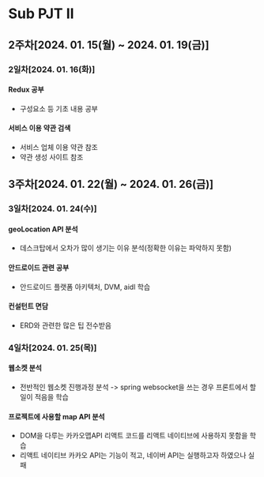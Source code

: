 # Sub PJT II

## 2주차[2024. 01. 15(월) ~ 2024. 01. 19(금)]

### 2일차[2024. 01. 16(화)]

#### Redux 공부
- 구성요소 등 기초 내용 공부

#### 서비스 이용 약관 검색
- 서비스 업체 이용 약관 참조
- 약관 생성 사이트 참조

## 3주차[2024. 01. 22(월) ~ 2024. 01. 26(금)]

### 3일차[2024. 01. 24(수)]

#### geoLocation API 분석
- 데스크탑에서 오차가 많이 생기는 이유 분석(정확한 이유는 파악하지 못함)

#### 안드로이드 관련 공부
- 안드로이드 플랫폼 아키텍처, DVM, aidl 학습

#### 컨설턴트 면담
- ERD와 관련한 많은 팁 전수받음

### 4일차[2024. 01. 25(목)]

#### 웹소켓 분석
- 전반적인 웹소켓 진행과정 분석 -> spring websocket을 쓰는 경우 프론트에서 할 일이 적음을 학습

#### 프로젝트에 사용할 map API 분석
- DOM을 다루는 카카오맵API 리액트 코드를 리액트 네이티브에 사용하지 못함을 학습
- 리액트 네이티브 카카오 API는 기능이 적고, 네이버 API는 실행하고자 하였으나 실패 